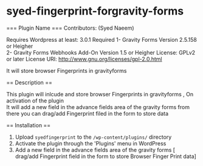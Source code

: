 # syed-fingerprint-forgravity-forms

=== Plugin Name ===
Contributors: (Syed Naeem)
 
 
Requires Wordpress at least: 3.0.1
Required 
1- Gravity Forms Version 2.5.158 or Heigher   
2- Gravity Forms Webhooks Add-On Version 1.5 or Heigher
License: GPLv2 or later
License URI: http://www.gnu.org/licenses/gpl-2.0.html

It will store browser Fingerprints  in  gravityforms

== Description ==

This plugin will inlcude and store browser Fingerprints  in  gravityforms , On activation of the plugin  
It will add a new field in the advance fields area of the  gravity forms  from there  you can drag/add Fingerprint filed in the form to store data

== Installation ==
 

1. Upload `syedfingerprint` to the `/wp-content/plugins/` directory
2. Activate the plugin through the 'Plugins' menu in WordPress
3. Add a new field in the advance fields area of the  gravity forms [  drag/add Fingerprint field in the form to store Browser Finger Print data]




